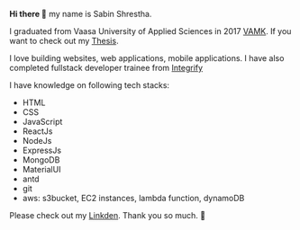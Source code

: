 **Hi there 👋** my name is Sabin Shrestha. 

I graduated from Vaasa University of Applied Sciences in 2017  <a href="https://www.vamk.fi/en/" target="_blank">VAMK</a>.
If you want to check out my <a href="https://urn.fi/URN:NBN:fi:amk-2017102316251" target="_blank">Thesis</a>.   

I love building websites, web applications, mobile applications. I have also completed fullstack developer trainee from <a href="https://www.integrify.io/" target="_blank">Integrify</a>

I have knowledge on following tech stacks:
- HTML
- CSS
- JavaScript
- ReactJs
- NodeJs
- ExpressJs
- MongoDB
- MaterialUI
- antd
- git
- aws: s3bucket, EC2 instances, lambda function, dynamoDB



Please check out my  <a href="https://www.linkedin.com/in/sabin-shrestha-02/" target="_blank">Linkden</a>. Thank you so much. 🙏
